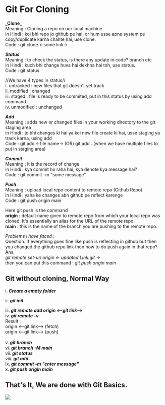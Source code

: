 <h1> Git For Cloning</h1>
<strong>_Clone_</strong> <br> Meaning : Cloning a repo on our local machine<br> in Hindi : koi bhi repo jo github pe hai, or hum usse apne system pe copy/duplicate karna chahte hai, use clone. <br>Code : git clone <-some link->

<strong>_Status_</strong> <br>Meaning : to check the status, is there any update in code? branch etc<br> in Hindi : kuch bhi change huva hai dekhna hai toh, use status.<br> Code : git status

//We have 4 types in status// <br>i. untracked : new files that git doesn't yet track <br>ii. modified : changed<br> iii. staged : file is ready to be commited, put in this status by using add command <br>iv. unmodified : unchanged

<strong>_Add_</strong> <br>
Meaning : adds new or changed files in your working directory to the git staging area<br> in Hindi : jo bhi changes ki hai ya koi new file create ki hai, usse staging ya track karna, using add <br>Code : git add <-file name-> (OR) git add . (when we have multiple files to put in staging area)

<strong>_Commit_</strong> <br>
Meaning : it is the record of change <br>in Hindi : kya commit ho raha hai, kya denote kya message hai?<br> Code : git commit -m "some message"

<strong>_Push_</strong><br>
Meaning : upload local repo content to remote repo (Github Repo) <br>in Hindi : yaha ke changes abh github pe reflect karenge<br> Code : git push origin main

<p>
Here git push is the command <br> 
<b>origin</b> : default name given to remote repo from which your local repo was cloned. It's essentially an alias for the URL of the remote repo.<br>
<b>main</b> : this is the name of the branch you are pushing to the remote repo. 
<p>
       
<i>Problems i have faced </i>:<br>
Question. If everything goes fine like push is reflecting in github but then you changed the github repo link then how to do push again in that repo?
Ans. <br><i>git remote set-url origin <- updated Link.git -></i><br>
then you can put this command : <i>git push origin main</i>
<br>

<h2>Git without cloning, Normal Way</h2>
i.<strong> <i>Create a empty folder</i></strong> <br>
 
ii. <strong> <i>git init</i></strong> <br>

iii.<strong> <i>git remote add origin <--git link--></i></strong> <br>
iv.<strong> <i>git remote -v</i></strong> <br>
Result : <br>
origin <--git link--> (fetch) <br>
origin <--git link--> (push)<br>
<br>
v.<strong> <i>git branch</i></strong> <br>
vi.<strong> <i>git branch -M main</i></strong> <br>
vii.<strong> <i>git status</i></strong> <br>
viii.<strong> <i>git add .</i></strong> <br>
ix.<strong> <i>git commit -m "enter message"</i></strong> <br>
x.<strong> <i>git push origin main</i></strong> <br>

<h2>That's It, We are done with Git <strong>Basics</strong>.</h2>
<img src="https://media.giphy.com/media/v1.Y2lkPTc5MGI3NjExMDFpaWhla2pubmwxazJsb3c0NGZjdTQ2d3R2NXJwb3d5ZjNuZWJkbSZlcD12MV9pbnRlcm5hbF9naWZfYnlfaWQmY3Q9Zw/mGK1g88HZRa2FlKGbz/giphy.gif" width="auto" >
